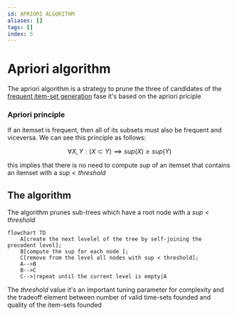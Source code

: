 ```yaml
---
id: APRIORI ALGORITHM
aliases: []
tags: []
index: 5
---
```


# Apriori algorithm

The apriori algorithm is a strategy to prune the three of candidates of the [frequent item-set generation](pages/datamining/association_rules/frequent_itemset_generation.md) fase it's based on the apriori priciple

### Apriori principle
If an itemset is frequent, then all of its subsets must also be frequent and viceversa.
We can see this principle as follows:

$$
\forall X,Y: (X \subset Y) \implies sup(X) \geq sup(Y)
$$

this implies that there is no need to compute $sup$ of an itemset that contains an itemset with a $sup \lt threshold$

## The algorithm

The algorithm prunes sub-trees which have a root node with a $sup \lt threshold$

```mermaid
flowchart TD
	A[create the next levelel of the tree by self-joining the precedent level];
	B[compute the sup for each node ];
	C[remove from the level all nodes with sup < threshold];
	A-->B
	B-->C
	C-->|repeat until the current level is empty|A
```

The $threshold$ value it's an important tuning parameter for complexity and the tradeoff element between number of valid time-sets founded and quality of the item-sets founded

